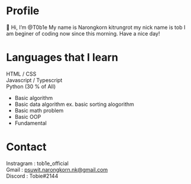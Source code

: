 # Profile
👋 Hi, I’m @T0b1e
My name is Narongkorn kitrungrot my nick name is tob 
I am beginer of coding now since this morning.
Have a nice day!
# Languages that I learn 
HTML / CSS<br>
Javascript / Typescript<br>
Python (30 % of All)
- Basic algorithm
- Basic data algorithm ex. basic sorting alogorithm
- Basic math problem
- Basic OOP
- Fundamental<br>
# Contact
Instragram : tob1e_official<br>
Gmail : psuwit.narongkorn.nk@gmail.com<br>
Discord : Tobie#2144<br>
<!---
T0b1e/T0b1e is a ✨ special ✨ repository because its `README.md` (this file) appears on your GitHub profile.
You can click the Preview link to take a look at your changes.
--->

